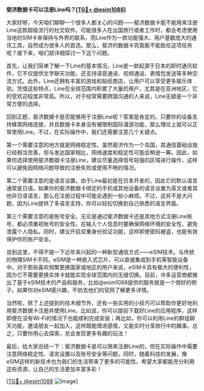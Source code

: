 **斐济数据卡可以注册Line吗？[[TG💪+ @esim1088](https://t.me/s/esim1088)]**

大家好呀，今天咱们聊聊一个很多人都关心的问题——斐济数据卡能不能用来注册Line这款超级流行的社交软件。可能很多人在出国旅行或者工作时，都会考虑使用当地的SIM卡来保持与外界的联系，而Line作为一款功能强大、用户基数庞大的通讯工具，自然成为很多人的首选。那么，斐济的数据卡究竟能不能胜任这项任务呢？接下来，咱们就详细探讨一下这个问题。

首先，让我们简单了解一下Line的基本情况。Line是一款起源于日本的即时通讯软件，它不仅提供文字聊天功能，还支持语音通话、视频通话、表情包发送等多种交流方式。此外，Line还拥有丰富的游戏和贴纸商店，让用户可以享受更多娱乐体验。凭借这些特点，Line在全球范围内积累了大量的用户，尤其是在亚洲地区，它的受欢迎程度非常高。所以，对于经常需要跨国沟通的人来说，Line无疑是一个非常方便的选择。

回到正题，斐济数据卡是否能够用于注册Line呢？答案是肯定的。只要你的设备支持蜂窝网络连接，并且数据卡本身没有被限制国际漫游功能，那么理论上就可以正常使用Line。不过，在实际操作中，我们还需要注意几个关键点。

第一个需要注意的地方就是网络稳定性。虽然斐济作为一个岛国，其通信基础设施已经相当完善，但与发达国家相比，网络速度和稳定性可能会稍逊一筹。因此，如果你选择使用斐济数据卡注册Line，建议尽量选择信号较强的区域进行操作，这样可以避免因网络问题导致的注册失败或使用不畅的情况。

第二个需要注意的是语言设置。由于Line最初是在日本开发的，因此它的默认语言通常是日语。如果你的斐济数据卡绑定的手机或其他设备的语言设置为英文或者其他非日语语言，那么在注册过程中可能会遇到一些小麻烦。不过，这并不是大问题，因为Line提供了多语言支持，你可以轻松切换到自己熟悉的语言界面。

第三个需要注意的是账号安全。无论是通过斐济数据卡还是其他方式注册Line账号，都必须重视账号的安全性。在输入个人信息时要确保网络环境的安全性，避免泄露个人隐私。同时，建议开启双重身份验证功能，这样即使密码被盗，也能有效保护你的账户安全。

说到这里，不得不提一下近年来兴起的一种新型通信方式——eSIM技术。与传统的物理SIM卡不同，eSIM是一种嵌入式芯片，可以直接集成到手机等智能设备中。对于那些喜欢频繁更换国家或地区的用户来说，eSIM卡具有极大的便利性，因为它不需要更换实体卡就能实现全球范围内的无缝切换。目前，许多运营商都推出了基于eSIM技术的产品和服务，比如@esim1088提供的服务就是一个很好的例子。如果你对eSIM感兴趣，不妨去他们的官网了解更多详情。

当然啦，除了上述提到的技术细节外，还有一些实用的小技巧可以帮助你更好地利用斐济数据卡注册并使用Line。比如说，你可以提前下载好Line的应用程序，这样即便在没有Wi-Fi的情况下也能顺利完成安装；再比如，你可以利用Line的群组聊天功能，邀请朋友一起加入，这样既能增进感情，又能实时分享旅行中的趣事。总之，只要你用心去探索，总会发现更多有趣的玩法！

最后，给大家总结一下：斐济数据卡是可以用来注册Line的，但在实际操作中需要注意网络稳定性、语言设置以及账号安全等问题。同时，随着科技的发展，像eSIM这样的新技术也为我们的生活带来了更多的可能性。希望大家都能充分利用这些资源，让自己的生活更加丰富多彩！

[[TG💪+ @esim1088](https://t.me/s/esim1088) ![Image](https://i.postimg.cc/4NQfJmqS/Snipaste-2025-05-13-00-14-12.png)]